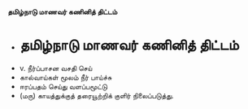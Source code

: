 **தமிழ்நாடு மாணவர் கணினித் திட்டம்**
- # தமிழ்நாடு மாணவர் கணினித் திட்டம்
- v. நீர்ப்பாசன வசதி செய்
- கால்வாய்கள் மூலம் நீர் பாய்ச்சு
- ஈரப்பதம் செய்து வளப்பமூட்டு
- (மரு) காயத்துக்குத் தரையூற்றிக் குளிர் நிலைப்படுத்து.

